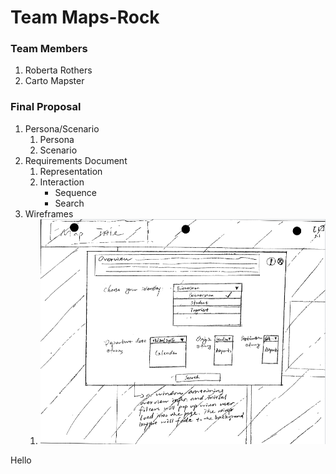 # Team Maps-Rock

### Team Members
1. Roberta Rothers
2. Carto Mapster

### Final Proposal
1. Persona/Scenario
    1. Persona
    2. Scenario
2. Requirements Document
    1. Representation
    2. Interaction
        * Sequence
        * Search
3. Wireframes
    1. ![Home Wireframe](/img/wireframe1.PNG)

Hello
